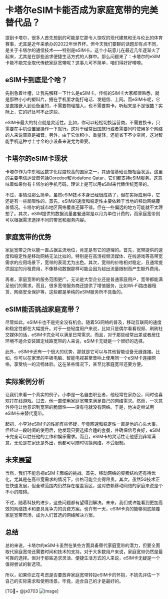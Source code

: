 # 卡塔尔eSIM卡能否成为家庭宽带的完美替代品？

提到卡塔尔，很多人首先想到的可能是它那令人惊叹的现代建筑和无与伦比的体育赛事，尤其是近年来承办的2022年世界杯。但今天我们要聊的话题却有点不同，是关于卡塔尔的通信技术——特别是eSIM卡。这个小玩意儿在最近几年逐渐火了起来，尤其是在那些追求便捷生活方式的人群中。那么问题来了：卡塔尔的eSIM卡能不能完全取代传统家庭宽带呢？这事儿可不简单，咱们得好好唠唠。

## eSIM卡到底是个啥？

先别急着吐槽，让我先解释一下什么是eSIM卡。传统的SIM卡大家都很熟悉，就是那种小小的塑料片，插在手机里才能打电话、发短信、上网。而eSIM卡呢，它是直接嵌入到设备里的，不需要物理插入，也不需要剪卡。听起来是不是很酷？实际上，它的好处可不止这些。

eSIM卡最大的特点就是灵活性。比如，你可以轻松切换运营商，不需要换卡，只需要在手机设置里操作一下就行。这对于经常出国旅行或者需要同时使用多个网络的人来说简直是福音。另外，由于它体积小、重量轻，还能省下不少空间，这对智能手机这种寸土寸金的小设备来说尤为重要。

## 卡塔尔的eSIM卡现状

卡塔尔作为中东地区数字化程度较高的国家之一，其通信基础设施相当发达。这里的主要电信运营商包括Ooredoo和Vodafone Qatar，它们都支持eSIM服务。这意味着如果你有卡塔尔的手机号码，理论上是可以用eSIM来代替传统宽带的。

不过，事情没那么简单。虽然eSIM技术本身已经很成熟了，但在实际应用中，它还是有一些局限性的。首先，eSIM的速度和稳定性主要依赖于当地的移动网络覆盖情况。卡塔尔的城市地区网络覆盖还算不错，但在一些偏远的地方可能就不太理想了。其次，eSIM提供的数据流量套餐通常是以月为单位计费的，而家庭宽带则可以根据需求选择不同的带宽和服务内容。

## 家庭宽带的优势

家庭宽带之所以能一直占据主流地位，肯定是有它的道理的。首先，宽带提供的速度和稳定性是移动网络无法比拟的。特别是在高清视频流媒体、在线游戏等高带宽需求的应用场景下，宽带的表现尤为出色。其次，宽带的价格相对稳定，且通常提供固定的月租费用，不像移动数据那样可能会因为超出流量限制而产生额外费用。

再者，家庭宽带的服务范围更广。无论是大型企业还是普通家庭用户，宽带都能满足他们的需求。而且，很多宽带服务商还提供了增值服务，比如Wi-Fi路由器租赁、网络安全保护等，这些都是单纯的eSIM服务所不具备的。

## eSIM能否挑战家庭宽带？

尽管如此，eSIM卡也不是完全没有机会。随着5G网络的普及，移动互联网的速度和稳定性都在大幅提升。对于一些轻度用户来说，比如只是偶尔看看视频、刷刷社交媒体的话，eSIM卡完全可以满足日常需求。而且，对于那些经常出差或者居住环境不适合安装固定线路宽带的人来说，eSIM卡无疑是一个很好的选择。

此外，eSIM卡还有一个很大的优势，那就是它可以与其他智能设备无缝连接。比如，你可以在家里的平板电脑、智能电视甚至音响上使用同一个eSIM卡连接网络，享受统一的流畅体验。这在某些情况下，甚至比家庭宽带还要方便。

## 实际案例分析

让我们来看一个真实的例子。小李是一名自由职业者，他经常在家办公，同时也喜欢打在线游戏。过去，他一直使用家庭宽带来满足自己的网络需求。然而，一次意外停电让他意识到宽带的脆弱性——没有电就没有网络。于是，他决定尝试用eSIM卡来替代宽带。

起初，小李对eSIM卡的性能有些怀疑，毕竟网速和稳定性一直是他的心头大事。但经过一段时间的使用后，他发现只要选择合适的套餐，并确保信号良好，eSIM卡完全可以胜任他的工作和娱乐需求。而且，eSIM卡的灵活性让他感到非常满意，无论是在家还是外出，他都可以随时切换网络，不受限制。

## 未来展望

当然，我们不能忽视eSIM卡面临的挑战。首先，移动网络的资费结构还有待优化，尤其是在高带宽需求的情况下，价格可能会变得昂贵。其次，虽然5G技术正在快速发展，但全球范围内仍然存在覆盖盲区，这对依赖移动网络的家庭来说是个不小的障碍。

不过，随着科技的进步，这些问题都有望得到解决。未来，我们或许能看到更加高效的网络技术和更具竞争力的资费方案。也许有一天，eSIM卡真的能够彻底颠覆家庭宽带市场，成为人们首选的网络解决方案。

## 总结

总的来说，卡塔尔的eSIM卡虽然在某些方面具备替代家庭宽带的潜力，但要全面取代家庭宽带还需要时间和技术的支持。对于大多数用户来说，家庭宽带仍然是最可靠的选择。但对于那些追求灵活、便捷生活方式的人来说，eSIM卡无疑是一个值得尝试的新选项。

所以，如果你正在考虑是否要放弃家庭宽带转投eSIM卡的怀抱，不妨先评估一下自己的实际需求和使用场景。毕竟，适合自己的才是最好的。

[TG💪+ @jx0703 ![Image](https://github.com/user-attachments/assets/dbca1d08-cadb-493c-b0ec-ad6f7a83f270)]